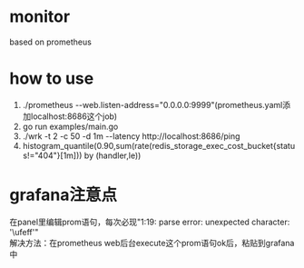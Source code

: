 # monitor
based on prometheus

# how to use
1. ./prometheus --web.listen-address="0.0.0.0:9999"(prometheus.yaml添加localhost:8686这个job)
1. go run examples/main.go
2. ./wrk -t 2 -c 50 -d 1m --latency http://localhost:8686/ping
3. histogram_quantile(0.90,sum(rate(redis_storage_exec_cost_bucket{status!="404"}[1m])) by (handler,le))
# grafana注意点
在panel里编辑prom语句，每次必现"1:19: parse error: unexpected character: '\ufeff'"<br>
解决方法：在prometheus web后台execute这个prom语句ok后，粘贴到grafana中